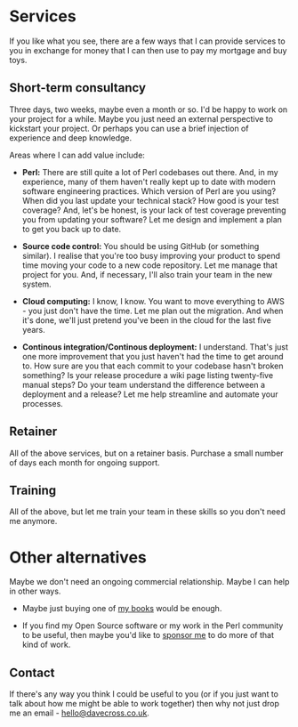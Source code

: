 # Services

If you like what you see, there are a few ways that I can provide services
to you in exchange for money that I can then use to pay my mortgage and
buy toys.

## Short-term consultancy

Three days, two weeks, maybe even a month or so. I'd be happy to work
on your project for a while. Maybe you just need an external perspective
to kickstart your project. Or perhaps you can use a brief injection of
experience and deep knowledge.

Areas where I can add value include:

* **Perl:** There are still quite a lot of Perl codebases out there. And,
in my experience, many of them haven't really kept up to date with modern
software engineering practices. Which version of Perl are you using? When
did you last update your technical stack? How good is your test coverage?
And, let's be honest, is your lack of test coverage preventing you from
updating your software? Let me design and implement a plan to get you back
up to date.

* **Source code control:** You should be using GitHub (or something similar).
I realise that you're too busy improving your product to spend time moving
your code to a new code repository. Let me manage that project for you.
And, if necessary, I'll also train your team in the new system.

* **Cloud computing:** I know, I know. You want to move everything to AWS -
you just don't have the time. Let me plan out the migration. And when it's
done, we'll just pretend you've been in the cloud for the last five years.

* **Continous integration/Continous deployment:** I understand. That's just
one more improvement that you just haven't had the time to get around to.
How sure are you that each commit to your codebase hasn't broken something?
Is your release procedure a wiki page listing twenty-five manual steps? Do
your team understand the difference between a deployment and a release? Let
me help streamline and automate your processes.

## Retainer

All of the above services, but on a retainer basis. Purchase a small number
of days each month for ongoing support.

## Training

All of the above, but let me train your team in these skills so you don't
need me anymore.

# Other alternatives

Maybe we don't need an ongoing commercial relationship. Maybe I can help in
other ways.

* Maybe just buying one of [my books](https://davecross.co.uk/books/) would
be enough.

* If you find my Open Source software or my work in the Perl community to
be useful, then maybe you'd like to
[sponsor me](https://github.com/sponsors/davorg) to do more of that kind
of work.

## Contact

If there's any way you think I could be useful to you (or if you just want
to talk about how me might be able to work together) then why not just
drop me an email - [hello@davecross.co.uk](mailto:hello@davecross.co.uk).
